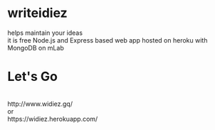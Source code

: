 # writeidiez
helps maintain your ideas
<br>
it is free Node.js and Express based web app hosted on heroku with MongoDB on mLab

# Let's Go 
<br>
http://www.widiez.gq/
<br>
or
<br>
https://widiez.herokuapp.com/

